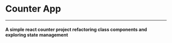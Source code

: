 # Counter App
---


#### A simple react counter project refactoring class components and exploring state management

